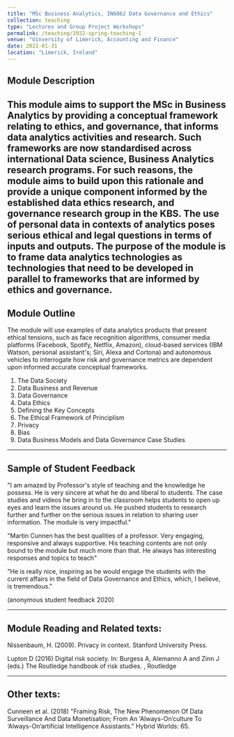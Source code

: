```yaml
---
title: "MSc Business Analytics, IN6062 Data Governance and Ethics"
collection: teaching
type: "Lectures and Group Project Workshops"
permalink: /teaching/2022-spring-teaching-1
venue: "Uinversity of Limerick, Accounting and Finance"
date: 2021-01-31
location: "Limerick, Ireland"
---
```

Module Description
---
This module aims to support the MSc in Business Analytics by providing a conceptual framework relating to ethics, and governance, that informs data analytics activities and research. Such frameworks are now standardised across international Data science, Business Analytics research programs. For such reasons, the module aims to build upon this rationale and provide a unique component informed by the established data ethics research, and governance research group in the KBS. The use of personal data in contexts of analytics poses serious ethical and legal questions in terms of inputs and outputs. The purpose of the module is to frame data analytics technologies as technologies that need to be developed in parallel to frameworks that are informed by ethics and governance.
---
Module Outline
---
The module will use examples of data analytics products that present ethical tensions, such as face recognition algorithms, consumer media platforms (Facebook, Spotify, Netflix, Amazon), cloud-based services (IBM Watson, personal assistant's; Siri, Alexa and Cortona) and autonomous vehicles to interrogate how risk and governance metrics are dependent upon informed accurate conceptual frameworks. 

1. The Data Society
2. Data Business and Revenue
3. Data Governance
4. Data Ethics
5. Defining the Key Concepts
6. The Ethical Framework of Principlism
7. Privacy
8. Bias
9. Data Business Models and Data Governance Case Studies

---
Sample of Student Feedback
---
"I am amazed by Professor's style of teaching and the knowledge he possess. He is very sincere at what he do and liberal to students. The case studies and videos he bring in to the classroom helps students to open up eyes and learn the issues around us. He pushed students to research further and further on the serious issues in relation to sharing user information. The module is very impactful."

"Martin Cunnen has the best qualities of a professor. Very engaging, responsive and always supportive. His teaching contents are not only bound to the module but much more than that. He always has interesting responses and topics to teach"

"He is really nice, inspiring as he would engage the students with the current affairs in the field of Data Governance and Ethics, which, I believe, is tremendous."

(anonymous student feedback 2020)

---
Module Reading and Related texts: 
---
Nissenbaum, H. (2009). Privacy in context. Stanford University Press.

Lupton D (2016) Digital risk society. In: Burgess A, Alemanno A and Zinn J (eds.) The Routledge handbook of risk studies. , Routledge

---
Other texts:
---

Cunneen et al. (2018) "Framing Risk, The New Phenomenon Of Data Surveillance And Data Monetisation; From An ‘Always-On’culture To ‘Always-On’artificial Intelligence Assistants." Hybrid Worlds: 65.
